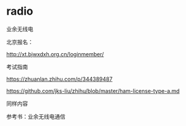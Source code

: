 # radio
业余无线电



北京报名：

http://xt.bjwxdxh.org.cn/loginmember/



考试指南

https://zhuanlan.zhihu.com/p/344389487

https://github.com/jks-liu/zhihu/blob/master/ham-license-type-a.md

同样内容



参考书：业余无线电通信
